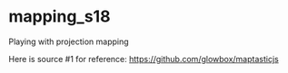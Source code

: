 # mapping_s18
Playing with projection mapping

Here is source #1 for reference:
https://github.com/glowbox/maptasticjs
